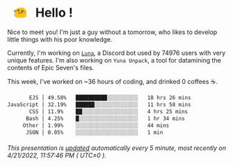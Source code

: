 <h1>   <img src="./spoink.gif" style="vertical-align:middle;" width="30px">   Hello ! </h1>

Nice to meet you! I'm just a guy without a tomorrow, who likes to develop little things with his poor knowledge.

Currently, I'm working on <a href='https://github.com/Asgarrrr/Luna'>`Luna`</a>, a Discord bot used by 74976 users with very unique features. I'm also working on `Yuna Unpack`, a tool for datamining the contents of Epic Seven's files.

This week, I've worked on ~36 hours of coding, and drinked 0 coffees ☕.

```
       EJS │ 49.58%   ██████████░░░░░░░░░░   18 hrs 26 mins
JavaScript │ 32.19%   ██████░░░░░░░░░░░░░░   11 hrs 58 mins
       CSS │ 11.9%    ██░░░░░░░░░░░░░░░░░░   4 hrs 25 mins
      Bash │ 4.25%    █░░░░░░░░░░░░░░░░░░░   1 hr 34 mins
     Other │ 1.99%    ░░░░░░░░░░░░░░░░░░░░   44 mins
      JSON │ 0.05%    ░░░░░░░░░░░░░░░░░░░░   1 min
```

###### This presentation is [updated](https://github.com/Asgarrrr) automatically every 5 minute, most recently on 4/21/2022, 11:57:46 PM ( UTC±0 ).